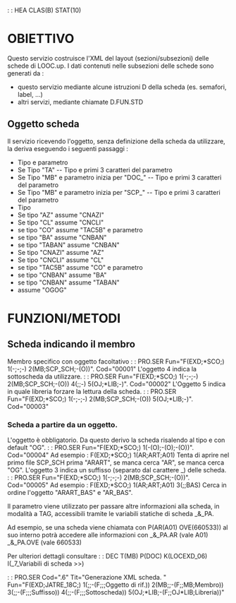  :  : HEA CLAS(B) STAT(10)
# OBIETTIVO
Questo servizio costruisce l'XML del layout (sezioni/subsezioni) delle schede di LOOC.up.
I dati contenuti nelle subsezioni delle schede sono generati da : 
- questo servizio mediante alcune istruzioni D della scheda (es. semafori, label, ...)
- altri servizi, mediante chiamate D.FUN.STD

## Oggetto scheda
Il servizio ricevendo l'oggetto, senza definizione della scheda da utilizzare, la deriva eseguendo i seguenti passaggi : 
- Tipo e parametro
- Se Tipo "TA"
-- Tipo e primi 3 caratteri del parametro
- Se Tipo "MB" e parametro inizia per "DOC_"
-- Tipo e primi 3 caratteri del parametro
- Se Tipo "MB" e parametro inizia per "SCP_"
-- Tipo e primi 3 caratteri del parametro
- Tipo
- Se tipo "AZ" assume "CNAZI"
- Se tipo "CL" assume "CNCLI"
- se tipo "CO" assume "TAC5B" e parametro
- se tipo "BA" assume "CNBAN"
- se tipo "TABAN" assume "CNBAN"
- Se tipo "CNAZI" assume "AZ"
- Se tipo "CNCLI" assume "CL"
- se tipo "TAC5B" assume "CO" e parametro
- se tipo "CNBAN" assume "BA"
- se tipo "CNBAN" assume "TABAN"
- assume "OGOG"

# FUNZIONI/METODI
## Scheda indicando il membro
Membro specifico con oggetto facoltativo
 :  : PRO.SER Fun="F(EXD;\*SCO;) 1(-;-;-) 2(MB;SCP_SCH;-(O))". Cod="00001"
L'oggetto 4 indica la sottoscheda da utilizzare.
 :  : PRO.SER Fun="F(EXD;\*SCO;) 1(-;-;-) 2(MB;SCP_SCH;-(O)) 4(;;-) 5(OJ;\*LIB;-)". Cod="00002"
L'Oggetto 5 indica in quale libreria forzare la lettura della scheda.
 :  : PRO.SER Fun="F(EXD;\*SCO;) 1(-;-;-) 2(MB;SCP_SCH;-(O)) 5(OJ;\*LIB;-)". Cod="00003"

### Scheda a partire da un oggetto.
L'oggetto è obbligatorio. Da questo derivo la scheda risalendo al tipo e con default "OG".
 :  : PRO.SER Fun="F(EXD;\*SCO;) 1(-(O);-(O);-(O))". Cod="00004"
Ad esempio : 
F(EXD;\*SCO;) 1(AR;ART;A01)
Tenta di aprire nel primo file SCP_SCH prima "ARART", se manca cerca "AR", se manca cerca "OG".
L'oggetto 3 indica un suffisso (separato dal carattere _) delle scheda.
 :  : PRO.SER Fun="F(EXD;\*SCO;) 1(-;-;-) 2(MB;SCP_SCH;-(O))". Cod="00005"
Ad esempio : 
F(EXD;\*SCO;) 1(AR;ART;A01) 3(;;BAS)
Cerca in ordine l'oggetto "ARART_BAS" e "AR_BAS".

Il parametro viene utilizzato per passare altre informazioni alla scheda, in modalità a TAG, accessibili tramite le variabili statiche di scheda _&_PA.

Ad esempio, se una scheda viene chiamata con P(AR(A01) OVE(660533))
al suo interno potrà accedere alle informazioni con
_&_PA.AR (vale A01)
_&_PA.OVE (vale 660533)

Per ulteriori dettagli consultare
 :  : DEC T(MB) P(DOC) K(LOCEXD_06) I(_7_Variabili di scheda           >>)

 :  : PRO.SER Cod=".6" Tit="Generazione XML scheda. " Fun="F(EXD;JATRE_18C;) 1(;;-(F;;;Oggetto di rif.)) 2(MB;;-(F;;MB;Membro)) 3(;;-(F;;;Suffisso)) 4(;;-(F;;;Sottoscheda)) 5(OJ;\*LIB;-(F;;OJ\*LIB;Libreria))"

